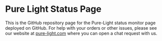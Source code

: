 # Pure Light Status Page

This is the GitHub repository page for the Pure-Light status monitor page deployed on GitHub. For help with your orders or other issues, please see our website at [pure-light.com](https://pure-light.com) where you can open a chat request with us. 

